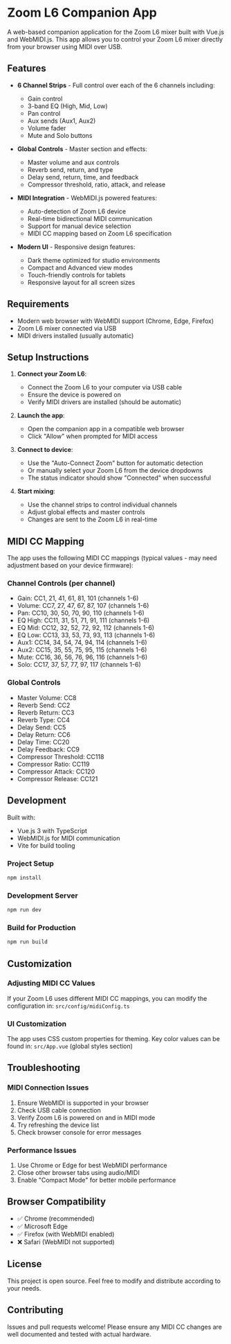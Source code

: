 # Zoom L6 Companion App

A web-based companion application for the Zoom L6 mixer built with Vue.js and WebMIDI.js. This app allows you to control your Zoom L6 mixer directly from your browser using MIDI over USB.

## Features

- **6 Channel Strips** - Full control over each of the 6 channels including:
  - Gain control
  - 3-band EQ (High, Mid, Low)
  - Pan control
  - Aux sends (Aux1, Aux2)
  - Volume fader
  - Mute and Solo buttons

- **Global Controls** - Master section and effects:
  - Master volume and aux controls
  - Reverb send, return, and type
  - Delay send, return, time, and feedback
  - Compressor threshold, ratio, attack, and release

- **MIDI Integration** - WebMIDI.js powered features:
  - Auto-detection of Zoom L6 device
  - Real-time bidirectional MIDI communication
  - Support for manual device selection
  - MIDI CC mapping based on Zoom L6 specification

- **Modern UI** - Responsive design features:
  - Dark theme optimized for studio environments
  - Compact and Advanced view modes
  - Touch-friendly controls for tablets
  - Responsive layout for all screen sizes

## Requirements

- Modern web browser with WebMIDI support (Chrome, Edge, Firefox)
- Zoom L6 mixer connected via USB
- MIDI drivers installed (usually automatic)

## Setup Instructions

1. **Connect your Zoom L6**:
   - Connect the Zoom L6 to your computer via USB cable
   - Ensure the device is powered on
   - Verify MIDI drivers are installed (should be automatic)

2. **Launch the app**:
   - Open the companion app in a compatible web browser
   - Click "Allow" when prompted for MIDI access

3. **Connect to device**:
   - Use the "Auto-Connect Zoom" button for automatic detection
   - Or manually select your Zoom L6 from the device dropdowns
   - The status indicator should show "Connected" when successful

4. **Start mixing**:
   - Use the channel strips to control individual channels
   - Adjust global effects and master controls
   - Changes are sent to the Zoom L6 in real-time

## MIDI CC Mapping

The app uses the following MIDI CC mappings (typical values - may need adjustment based on your device firmware):

### Channel Controls (per channel)
- Gain: CC1, 21, 41, 61, 81, 101 (channels 1-6)
- Volume: CC7, 27, 47, 67, 87, 107 (channels 1-6)  
- Pan: CC10, 30, 50, 70, 90, 110 (channels 1-6)
- EQ High: CC11, 31, 51, 71, 91, 111 (channels 1-6)
- EQ Mid: CC12, 32, 52, 72, 92, 112 (channels 1-6)
- EQ Low: CC13, 33, 53, 73, 93, 113 (channels 1-6)
- Aux1: CC14, 34, 54, 74, 94, 114 (channels 1-6)
- Aux2: CC15, 35, 55, 75, 95, 115 (channels 1-6)
- Mute: CC16, 36, 56, 76, 96, 116 (channels 1-6)
- Solo: CC17, 37, 57, 77, 97, 117 (channels 1-6)

### Global Controls
- Master Volume: CC8
- Reverb Send: CC2
- Reverb Return: CC3
- Reverb Type: CC4
- Delay Send: CC5
- Delay Return: CC6
- Delay Time: CC20
- Delay Feedback: CC9
- Compressor Threshold: CC118
- Compressor Ratio: CC119
- Compressor Attack: CC120
- Compressor Release: CC121

## Development

Built with:
- Vue.js 3 with TypeScript
- WebMIDI.js for MIDI communication
- Vite for build tooling

### Project Setup
```bash
npm install
```

### Development Server
```bash
npm run dev
```

### Build for Production
```bash
npm run build
```

## Customization

### Adjusting MIDI CC Values
If your Zoom L6 uses different MIDI CC mappings, you can modify the configuration in:
`src/config/midiConfig.ts`

### UI Customization
The app uses CSS custom properties for theming. Key color values can be found in:
`src/App.vue` (global styles section)

## Troubleshooting

### MIDI Connection Issues
1. Ensure WebMIDI is supported in your browser
2. Check USB cable connection
3. Verify Zoom L6 is powered on and in MIDI mode
4. Try refreshing the device list
5. Check browser console for error messages

### Performance Issues
1. Use Chrome or Edge for best WebMIDI performance
2. Close other browser tabs using audio/MIDI
3. Enable "Compact Mode" for better mobile performance

## Browser Compatibility

- ✅ Chrome (recommended)
- ✅ Microsoft Edge  
- ✅ Firefox (with WebMIDI enabled)
- ❌ Safari (WebMIDI not supported)

## License

This project is open source. Feel free to modify and distribute according to your needs.

## Contributing

Issues and pull requests welcome! Please ensure any MIDI CC changes are well documented and tested with actual hardware.
